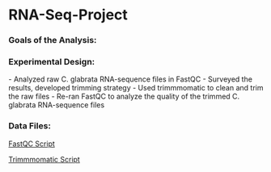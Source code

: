 # RNA-Seq-Project
<h3>Goals of the Analysis:</h3>

<h3>Experimental Design:</h3>
- Analyzed raw C. glabrata RNA-sequence files in FastQC
- Surveyed the results, developed trimming strategy
- Used trimmmomatic to clean and trim the raw files
- Re-ran FastQC to analyze the quality of the trimmed C. glabrata RNA-sequence files

<h3>Data Files:</h3>

<a href=/fastqc.SBATCH> FastQC Script</a>

<a href=/trimmomatic.SBATCH> Trimmmomatic Script<a/>

